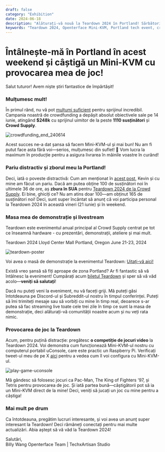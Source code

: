 ```yaml
---
draft: false
category: "Exhibition"
date: 2024-06-18
description: "Alăturați-vă nouă la Teardown 2024 în Portland! Sărbătoriți succesul de crowdfunding de $248K al Openterface Mini-KVM, jucați jocuri retro pentru a câștiga un Mini-KVM, și întâlniți echipa noastră în persoană. Demo live și streaming disponibil 21-23 iunie la Lloyd Center Mall."
keywords: "Teardown 2024, Openterface Mini-KVM, Portland tech event, crowdfunding success, hardware demo, retro gaming challenge, uConsole, Crowd Supply event, tech conference, hardware development, live demo, gaming competition, Mini-KVM giveaway, tech meetup"
---
```


# Întâlnește-mă în Portland în acest weekend și câștigă un Mini-KVM cu provocarea mea de joc!

Salut tuturor! Avem niște știri fantastice de împărtășit!

### Mulțumesc mult!
În primul rând, nu vă pot [mulțumi suficient](https://x.com/TechxArtisan/status/1801850068263178300) pentru sprijinul incredibil. Campania noastră de crowdfunding a depășit absolut obiectivele sale pe 14 iunie, atingând **$248k** cu sprijinul uimitor de la peste **1110 susținători** și **Crowd Supply**.

![crowdfunding_end_240614](https://www.crowdsupply.com/img/b812/9768a2ad-1b78-45dd-966c-942c170fb812/crowdfunding-end-240614_jpg_md-xl.jpg)

Acest succes ne-a dat șansa să facem Mini-KVM-ul și mai bun! Nu am fi putut face asta fără voi—serios, mulțumesc din suflet! 🧡 Vom lucra la maximum în producție pentru a asigura livrarea în mâinile voastre în curând!

### Pariu distractiv și zborul meu la Portland!
Deci, iată o poveste distractivă: Cum am menționat în [acest post](https://www.crowdsupply.com/techxartisan/openterface-mini-kvm/updates/last-hours-to-back-and-mini-kvms-at-tech-frontlines), Kevin și cu mine am făcut un pariu. Dacă am putea obține 100 de susținători noi în ultimele 36 de ore, aș **zbura în SUA** pentru [Teardown 2024 de la Crowd Supply](https://www.crowdsupply.com/teardown/portland-2024). Ei bine, ghiciți ce? Nu am atins doar 100—am obținut 165 de susținători noi! Deci, sunt super încântat să anunț că voi participa personal la Teardown 2024 în această vineri (21 iunie) și în weekend.

### Masa mea de demonstrație și livestream
Teardown este evenimentul anual principal al Crowd Supply centrat pe tot ce înseamnă hardware - cu prezentări, demonstrații, ateliere și mai mult.

Teardown 2024 Lloyd Center Mall Portland, Oregon June 21-23, 2024

![teardown-poster](https://www.crowdsupply.com/img/25ea/1d486985-1024-45ca-8b7d-0bdc388e25ea/twitter-1600-1900-td2024-wires_jpg_md-xl.jpg)

Voi avea o masă de demonstrație la evenimentul Teardown: [Uitați-vă aici!](https://www.crowdsupply.com/teardown/portland-2024/demo/openterface-mini-kvm-turn-your-laptop-as-a-kvm-console)

Există vreo șansă să fiți aproape de zona Portland? Ar fi fantastic să vă întâlnesc la eveniment! Cumpărați acum [biletul Teardown](https://www.crowdsupply.com/teardown/portland-2024) și sper să vă văd acolo—**veniți să salutați**!

Dacă nu puteți veni la eveniment, nu vă faceți griji. Mă puteți găsi întotdeauna pe Discord-ul și Subreddit-ul nostru în timpul conferinței. Puteți să îmi trimiteți mesaje sau să vorbiți cu mine în timp real, deoarece s-ar putea să fac streaming live toate cele trei zile în timp ce sunt la masa de demonstrație, deci alăturați-vă comunității noastre acum și nu veți rata nimic.

### Provocarea de joc la Teardown
Acum, pentru puțină distracție: pregătesc **o competiție de jocuri video** la Teardown 2024. Voi demonstra cum funcționează Mini-KVM-ul nostru cu computerul portabil uConsole, care este practic un Raspberry Pi. Verificați tweet-ul meu de pe X [aici](https://x.com/TechxArtisan/status/1802675690015424962) pentru a vedea cum îl voi configura cu Mini-KVM-ul.

![play-game-uconsole](https://www.crowdsupply.com/img/c4d2/d5fe66f3-4f3e-4398-bd11-494ae317c4d2/play-game-uconsole_png_md-xl.jpg)

Mă gândesc să folosesc jocuri ca Pac-Man, The King of Fighters '97, și Tetris pentru provocarea de joc. Și iată partea bună—câștigătorii pot să ia un Mini-KVM direct de la mine! Deci, veniți să jucați un joc cu mine pentru a câștiga!

### Mai mult pe drum
Ca întotdeauna, pregătim lucruri interesante, și voi avea un anunț super interesant la Teardown! Deci rămâneți conectați pentru mai multe actualizări. Abia aștept să vă văd la Teardown 2024!

Salutări,  
Billy Wang
Openterface Team | TechxArtisan Studio

